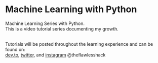 # Machine Learning with Python

Machine Learning Series with Python.<br>
This is a video tutorial series documenting my growth.<br><br>

Tutorials will be posted throughout the learning experience and can be found on:<br>
<a href="http://dev.to/theflawlesshack">dev.to</a>, <a href="http://twitter.com/theflawlesshack">twitter</a>, and <a href="http://instagram.com/theflawlesshack">instagram</a> @theflawlesshack
